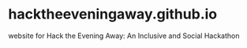 # hacktheeveningaway.github.io
website for Hack the Evening Away: An Inclusive and Social Hackathon
